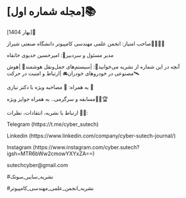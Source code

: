 <h1>[مجله شماره اول]📚</h1>
<p>[بهار 1404]🌱</p>
<p>صاحب امتیاز: انجمن علمی مهندسی کامپیوتر دانشگاه صنعتی شیراز🧑🏻‍💻👾</p>
<p>مدیر مسئول و سردبیر📝: امیرحسین خدیوی خانقاه</p>
<p>
 

آنچه در این شماره از نشریه می‌خوانید📖:
|سیستم‌های حمل‌ونقل هوشمند🚅
|هوش مصنوعی در خودروهای خودران🚘
|ارتباط و امنیت در حرکت🛰

به همراه:
🔵 مصاحبه ویژه با دکتر نیازی 🔵


مسابقه و سرگرمی.. به همراه جوایز ویژه🎉🥇🏆

ارتباط با نشریه، انتقادات، نظرات 📩📱:
</p>
<p>Telegram (https://t.me/cyber_sutech)</p>
<p>Linkedin (https://www.linkedin.com/company/cyber-sutech-journal/)</p>
<p>Instagram (https://www.instagram.com/cyber.sutech?igsh=MTR6bWw2cmowYXYxZA==)</p>
<p>sutechcyber@gmail.com</p>
<p>

#نشریه_سایبر_سوتک 

#نشریه_انجمن_علمی_مهندسی_کامپیوتر 
</p>
